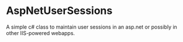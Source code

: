 # AspNetUserSessions
A simple c# class to maintain user sessions in an asp.net or possibly in other IIS-powered webapps.
